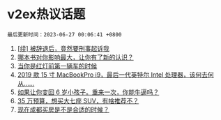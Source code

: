 # v2ex热议话题

`最后更新时间：2023-06-27 00:06:41 +0800`

1. [[续] 被辞退后，竟然要刑事起诉我](https://www.v2ex.com/t/951649)
1. [哪本书对你影响最大，让你有了新的认识？](https://www.v2ex.com/t/951691)
1. [当你是红灯前第一辆车的时候](https://www.v2ex.com/t/951664)
1. [2019 款 15 寸 MacBookPro i9，最后一代英特尔 Intel 处理器，该何去何从……](https://www.v2ex.com/t/951781)
1. [如果让你变回 6 岁小孩子。重来一次，你能牛逼吗？](https://www.v2ex.com/t/951753)
1. [35 万预算，想买大七座 SUV，有啥推荐不？](https://www.v2ex.com/t/951679)
1. [现在成都买房是不是合适的时候？](https://www.v2ex.com/t/951629)

